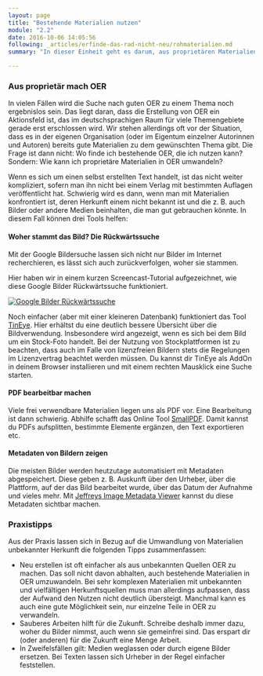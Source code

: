```yaml
---
layout: page
title: "Bestehende Materialien nutzen"
module: "2.2"
date: 2016-10-06 14:05:56
following: _articles/erfinde-das-rad-nicht-neu/rohmaterialien.md
summary: "In dieser Einheit geht es darum, aus proprietären Materialien OER zu machen."

---
```



### Aus proprietär mach OER

In vielen Fällen wird die Suche nach guten OER zu einem Thema noch ergebnislos sein. Das liegt daran, dass die Erstellung von OER ein Aktionsfeld ist, das im deutschsprachigen Raum für viele Themengebiete gerade erst erschlossen wird. Wir stehen allerdings oft vor der Situation, dass es in der eigenen Organisation (oder im Eigentum einzelner Autorinnen und Autoren) bereits gute Materialien zu dem gewünschten Thema gibt. Die Frage ist dann nicht: Wo finde ich bestehende OER, die ich nutzen kann? Sondern: Wie kann ich proprietäre Materialien in OER umwandeln?

Wenn es sich um einen selbst erstellten Text handelt, ist das nicht weiter kompliziert, sofern man ihn nicht bei einem Verlag mit bestimmten Auflagen veröffentlicht hat. Schwierig wird es dann, wenn man mit Materialien konfrontiert ist, deren Herkunft einem nicht bekannt ist und die z. B. auch Bilder oder andere Medien beinhalten, die man gut gebrauchen könnte. In diesem Fall können drei Tools helfen:

#### Woher stammt das Bild? Die Rückwärtssuche

Mit der Google Bildersuche lassen sich nicht nur Bilder im Internet recherchieren, es lässt sich auch zurückverfolgen, woher sie stammen.

Hier haben wir in einem kurzen Screencast-Tutorial aufgezeichnet, wie diese Google Bilder Rückwärtssuche funktioniert.

[![Google Bilder Rückwärtssuche](https://img.youtube.com/vi/Wa053baIAzI/0.jpg)](https://www.youtube.com/watch?v=Wa053baIAzI)

Noch einfacher (aber mit einer kleineren Datenbank) funktioniert das Tool [TinEye](https://tineye.com/). Hier erhältst du eine deutlich bessere Übersicht über die Bildverwendung. Insbesondere wird angezeigt, wenn es sich bei dem Bild um ein Stock-Foto handelt. Bei der Nutzung von Stockplattformen ist zu beachten, dass auch im Falle von lizenzfreien Bildern stets die Regelungen im Lizenzvertrag beachtet werden müssen. Du kannst dir TinEye als AddOn in deinem Browser installieren und mit einem rechten Mausklick eine Suche starten.

#### PDF bearbeitbar machen

Viele frei verwendbare Materialien liegen uns als PDF vor. Eine Bearbeitung ist dann schwierig. Abhilfe schafft das Online Tool [SmallPDF](https://smallpdf.com/de). Damit kannst du PDFs aufsplitten, bestimmte Elemente ergänzen, den Text exportieren etc.

#### Metadaten von Bildern zeigen

Die meisten Bilder werden heutzutage automatisiert mit Metadaten abgespeichert. Diese geben z. B. Auskunft über den Urheber, über die Plattform, auf der das Bild bearbeitet wurde, über das Datum der Aufnahme und vieles mehr. Mit [Jeffreys Image Metadata Viewer](http://exif.regex.info/exif.cgi) kannst du diese Metadaten sichtbar machen.

### Praxistipps

Aus der Praxis lassen sich in Bezug auf die Umwandlung von Materialien unbekannter Herkunft die folgenden Tipps zusammenfassen:

* Neu erstellen ist oft einfacher als aus unbekannten Quellen OER zu machen. Das soll nicht davon abhalten, auch bestehende Materialien in OER umzuwandeln. Bei sehr komplexen Materialien mit unbekannten und vielfältigen Herkunftsquellen muss man allerdings aufpassen, dass der Aufwand den Nutzen nicht deutlich übersteigt. Manchmal kann es auch eine gute Möglichkeit sein, nur einzelne Teile in OER zu verwandeln.
* Sauberes Arbeiten hilft für die Zukunft. Schreibe deshalb immer dazu, woher du Bilder nimmst, auch wenn sie gemeinfrei sind. Das erspart dir (oder anderen) für die Zukunft eine Menge Arbeit.
* In Zweifelsfällen gilt: Medien weglassen oder durch eigene Bilder ersetzen. Bei Texten lassen sich Urheber in der Regel einfacher feststellen.

